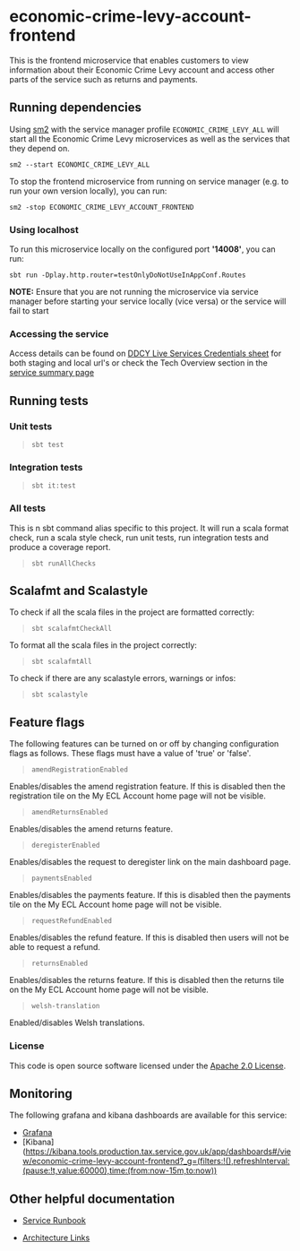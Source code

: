 # economic-crime-levy-account-frontend

This is the frontend microservice that enables customers to view information about their Economic Crime Levy account
and access other parts of the service such as returns and payments.


## Running dependencies

Using [sm2](https://github.com/hmrc/sm2)
with the service manager profile `ECONOMIC_CRIME_LEVY_ALL` will start
all the Economic Crime Levy microservices as well as the services
that they depend on.

```
sm2 --start ECONOMIC_CRIME_LEVY_ALL
```

To stop the frontend microservice from running on service manager (e.g. to run your own version locally), you can run:

```
sm2 -stop ECONOMIC_CRIME_LEVY_ACCOUNT_FRONTEND 
```


### Using localhost

To run this microservice locally on the configured port **'14008'**, you can run:

```
sbt run -Dplay.http.router=testOnlyDoNotUseInAppConf.Routes
```

**NOTE:** Ensure that you are not running the microservice via service manager before starting your service locally (vice versa) or the service will fail to start


### Accessing the service

Access details can be found on
[DDCY Live Services Credentials sheet](https://docs.google.com/spreadsheets/d/1ecLTROmzZtv97jxM-5LgoujinGxmDoAuZauu2tFoAVU/edit?gid=1186990023#gid=1186990023)
for both staging and local url's or check the Tech Overview section in the
[service summary page ](https://confluence.tools.tax.service.gov.uk/display/ELSY/ECL+Service+Summary)


## Running tests

### Unit tests

> `sbt test`

### Integration tests

> `sbt it:test`

### All tests

This is n sbt command alias specific to this project. It will run a scala format
check, run a scala style check, run unit tests, run integration tests and produce a coverage report.
> `sbt runAllChecks`

## Scalafmt and Scalastyle

To check if all the scala files in the project are formatted correctly:
> `sbt scalafmtCheckAll`

To format all the scala files in the project correctly:
> `sbt scalafmtAll`

To check if there are any scalastyle errors, warnings or infos:
> `sbt scalastyle`

## Feature flags

The following features can be turned on or off by changing configuration flags as follows.
These flags must have a value of 'true' or 'false'.

> `amendRegistrationEnabled`

Enables/disables the amend registration feature.
If this is disabled then the registration tile on the My ECL Account home page will not be visible.

> `amendReturnsEnabled`

Enables/disables the amend returns feature.

> `deregisterEnabled`

Enables/disables the request to deregister link on the main dashboard page.

> `paymentsEnabled`

Enables/disables the payments feature.
If this is disabled then the payments tile on the My ECL Account home page will not be visible.

> `requestRefundEnabled`

Enables/disables the refund feature.
If this is disabled then users will not be able to request a refund.

> `returnsEnabled`

Enables/disables the returns feature.
If this is disabled then the returns tile on the My ECL Account home page will not be visible.

> `welsh-translation`

Enabled/disables Welsh translations.

### License

This code is open source software licensed under
the [Apache 2.0 License]("http://www.apache.org/licenses/LICENSE-2.0.html").


## Monitoring

The following grafana and kibana dashboards are available for this service:

* [Grafana](https://grafana.tools.production.tax.service.gov.uk/d/economic-crime-levy-account-frontend/economic-crime-levy-account-frontend?orgId=1&from=now-24h&to=now&timezone=browser&var-ecsServiceName=ecs-economic-crime-levy-account-frontend-public-Service-hLAZ5bhk3bGW&var-ecsServicePrefix=ecs-economic-crime-levy-account-frontend-public&refresh=15m)
* [Kibana](https://kibana.tools.production.tax.service.gov.uk/app/dashboards#/view/economic-crime-levy-account-frontend?_g=(filters:!(),refreshInterval:(pause:!t,value:60000),time:(from:now-15m,to:now))

## Other helpful documentation

* [Service Runbook](https://confluence.tools.tax.service.gov.uk/display/ELSY/Economic+Crime+Levy+%28ECL%29+Runbook)

* [Architecture Links](https://confluence.tools.tax.service.gov.uk/pages/viewpage.action?pageId=859504759)